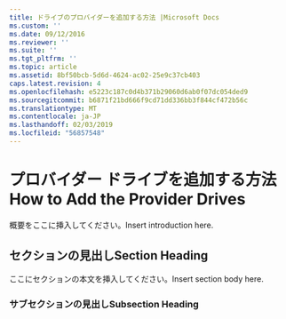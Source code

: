 ```yaml
---
title: ドライブのプロバイダーを追加する方法 |Microsoft Docs
ms.custom: ''
ms.date: 09/12/2016
ms.reviewer: ''
ms.suite: ''
ms.tgt_pltfrm: ''
ms.topic: article
ms.assetid: 8bf50bcb-5d6d-4624-ac02-25e9c37cb403
caps.latest.revision: 4
ms.openlocfilehash: e5223c187c0d4b371b29060d6ab0f07dc054ded9
ms.sourcegitcommit: b6871f21bd666f9cd71dd336bb3f844cf472b56c
ms.translationtype: MT
ms.contentlocale: ja-JP
ms.lasthandoff: 02/03/2019
ms.locfileid: "56857548"
---
```

# <a name="how-to-add-the-provider-drives"></a><span data-ttu-id="6f2f2-102">プロバイダー ドライブを追加する方法</span><span class="sxs-lookup"><span data-stu-id="6f2f2-102">How to Add the Provider Drives</span></span>

<span data-ttu-id="6f2f2-103">概要をここに挿入してください。</span><span class="sxs-lookup"><span data-stu-id="6f2f2-103">Insert introduction here.</span></span>

## <a name="section-heading"></a><span data-ttu-id="6f2f2-104">セクションの見出し</span><span class="sxs-lookup"><span data-stu-id="6f2f2-104">Section Heading</span></span>

 <span data-ttu-id="6f2f2-105">ここにセクションの本文を挿入してください。</span><span class="sxs-lookup"><span data-stu-id="6f2f2-105">Insert section body here.</span></span>

### <a name="subsection-heading"></a><span data-ttu-id="6f2f2-106">サブセクションの見出し</span><span class="sxs-lookup"><span data-stu-id="6f2f2-106">Subsection Heading</span></span>
